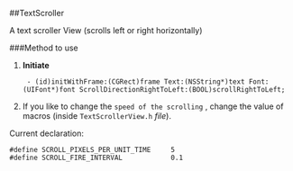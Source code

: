 ##TextScroller


A text scroller View (scrolls left or right horizontally)

###Method to use

1. **Initiate**
 
		- (id)initWithFrame:(CGRect)frame Text:(NSString*)text Font:(UIFont*)font ScrollDirectionRightToLeft:(BOOL)scrollRightToLeft;

2. If you like to change the `speed of the scrolling` , change the value of macros (inside `TextScrollerView.h` *file*). 

Current declaration:

	#define SCROLL_PIXELS_PER_UNIT_TIME     5
	#define SCROLL_FIRE_INTERVAL            0.1